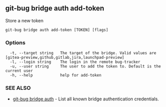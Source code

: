 ## git-bug bridge auth add-token

Store a new token

```
git-bug bridge auth add-token [TOKEN] [flags]
```

### Options

```
  -t, --target string   The target of the bridge. Valid values are [gitea-preview,github,gitlab,jira,launchpad-preview]
  -l, --login string    The login in the remote bug-tracker
  -u, --user string     The user to add the token to. Default is the current user
  -h, --help            help for add-token
```

### SEE ALSO

* [git-bug bridge auth](git-bug_bridge_auth.md)	 - List all known bridge authentication credentials.

